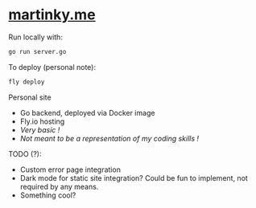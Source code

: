 # [martinky.me](http://www.martinky.me)

Run locally with:

```sh
go run server.go
```

To deploy (personal note):

```sh
fly deploy
```

Personal site

- Go backend, deployed via Docker image
- Fly.io hosting
- _Very basic !_
- _Not meant to be a representation of my coding skills !_

TODO (?):

- Custom error page integration
- Dark mode for static site integration? Could be fun to implement, not required by any means.
- Something cool?
